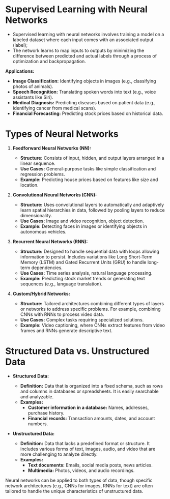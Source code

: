 # Supervised Learning with Neural Networks

 - Supervised learning with neural networks involves training a model on a labeled dataset where each input comes with an associated output (label);
 - The network learns to map inputs to outputs by minimizing the difference between predicted and actual labels through a process of optimization and backpropagation.

**Applications:**

- **Image Classification:** Identifying objects in images (e.g., classifying photos of animals).
- **Speech Recognition:** Translating spoken words into text (e.g., voice assistants like Siri).
- **Medical Diagnosis:** Predicting diseases based on patient data (e.g., identifying cancer from medical scans).
- **Financial Forecasting:** Predicting stock prices based on historical data.

# Types of Neural Networks

1. **Feedforward Neural Networks (NN):**
   - **Structure:** Consists of input, hidden, and output layers arranged in a linear sequence.
   - **Use Cases:** General-purpose tasks like simple classification and regression problems.
   - **Example:** Predicting house prices based on features like size and location.

2. **Convolutional Neural Networks (CNN):**
   - **Structure:** Uses convolutional layers to automatically and adaptively learn spatial hierarchies in data, followed by pooling layers to reduce dimensionality.
   - **Use Cases:** Image and video recognition, object detection.
   - **Example:** Detecting faces in images or identifying objects in autonomous vehicles.

3. **Recurrent Neural Networks (RNN):**
   - **Structure:** Designed to handle sequential data with loops allowing information to persist. Includes variations like Long Short-Term Memory (LSTM) and Gated Recurrent Units (GRU) to handle long-term dependencies.
   - **Use Cases:** Time series analysis, natural language processing.
   - **Example:** Predicting stock market trends or generating text sequences (e.g., language translation).

4. **Custom/Hybrid Networks:**
   - **Structure:** Tailored architectures combining different types of layers or networks to address specific problems. For example, combining CNNs with RNNs to process video data.
   - **Use Cases:** Complex tasks requiring specialized solutions.
   - **Example:** Video captioning, where CNNs extract features from video frames and RNNs generate descriptive text.

# Structured Data vs. Unstructured Data

- **Structured Data:**
  - **Definition:** Data that is organized into a fixed schema, such as rows and columns in databases or spreadsheets. It is easily searchable and analyzable.
  - **Examples:** 
    - **Customer information in a database:** Names, addresses, purchase history.
    - **Financial records:** Transaction amounts, dates, and account numbers.

- **Unstructured Data:**
  - **Definition:** Data that lacks a predefined format or structure. It includes various forms of text, images, audio, and video that are more challenging to analyze directly.
  - **Examples:** 
    - **Text documents:** Emails, social media posts, news articles.
    - **Multimedia:** Photos, videos, and audio recordings.

Neural networks can be applied to both types of data, though specific network architectures (e.g., CNNs for images, RNNs for text) are often tailored to handle the unique characteristics of unstructured data.